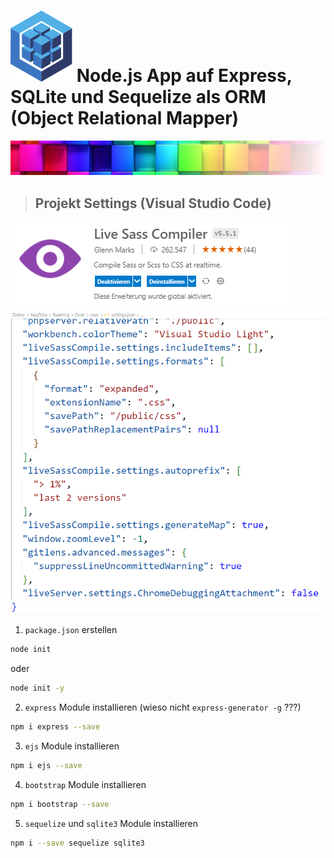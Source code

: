  # <a href="https://sequelize.org/"><img src="/public/img/logo.svg" width="99px" alt="Sequelize Logo"></a> Node.js App auf Express, SQLite und Sequelize als ORM (Object Relational Mapper)

![](/public/img/colorful-wall_sm1.png)
>## Projekt Settings (Visual Studio Code)
![](/public/img/LiveSassCompiler.png)![](/public/img/settings.json4LSC.png)

1. `package.json` erstellen
```bash
node init 
```

oder

```bash
node init -y
```

2. `express` Module installieren (wieso nicht `express-generator -g` ???)

```bash
npm i express --save 
```

3. `ejs` Module installieren

```bash
npm i ejs --save 
```

4. `bootstrap` Module installieren

```bash
npm i bootstrap --save 
```

5. `sequelize` und `sqlite3` Module installieren

```bash
npm i --save sequelize sqlite3
```